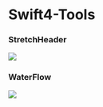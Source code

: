 # Swift4-Tools

### StretchHeader
![](https://github.com/zijiazhai/Swift4-Tools/blob/master/StretchHeader/ezgif.com-video-to-gif.gif)

### WaterFlow
![](https://github.com/zijiazhai/Swift4-Tools/blob/master/WaterFlow/WaterFlow.gif)
